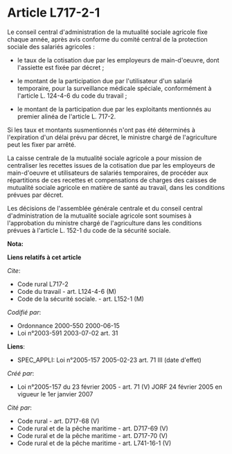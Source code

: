 # Article L717-2-1

Le conseil central d'administration de la mutualité sociale agricole fixe chaque année, après avis conforme du comité central
de la protection sociale des salariés agricoles :

- le taux de la cotisation due par les employeurs de main-d'oeuvre, dont l'assiette est fixée par décret ;

- le montant de la participation due par l'utilisateur d'un salarié temporaire, pour la surveillance médicale spéciale,
conformément à l'article L. 124-4-6 du code du travail ;

- le montant de la participation due par les exploitants mentionnés au premier alinéa de l'article L. 717-2.

Si les taux et montants susmentionnés n'ont pas été déterminés à l'expiration d'un délai prévu par décret, le ministre chargé
de l'agriculture peut les fixer par arrêté.

La caisse centrale de la mutualité sociale agricole a pour mission de centraliser les recettes issues de la cotisation due
par les employeurs de main-d'oeuvre et utilisateurs de salariés temporaires, de procéder aux répartitions de ces recettes et
compensations de charges des caisses de mutualité sociale agricole en matière de santé au travail, dans les conditions
prévues par décret.

Les décisions de l'assemblée générale centrale et du conseil central d'administration de la mutualité sociale agricole sont
soumises à l'approbation du ministre chargé de l'agriculture dans les conditions prévues à l'article L. 152-1 du code de la
sécurité sociale.

**Nota:**



**Liens relatifs à cet article**

_Cite_:

  - Code rural L717-2
  - Code du travail - art. L124-4-6 (M)
  - Code de la sécurité sociale. - art. L152-1 (M)

_Codifié par_:

  - Ordonnance 2000-550 2000-06-15
  - Loi n°2003-591 2003-07-02 art. 31

**Liens**:

  - SPEC_APPLI: Loi n°2005-157 2005-02-23 art. 71 III (date d'effet)

_Créé par_:

  - Loi n°2005-157 du 23 février 2005 - art. 71 (V) JORF 24 février 2005 en vigueur le 1er janvier 2007

_Cité par_:

  - Code rural - art. D717-68 (V)
  - Code rural et de la pêche maritime - art. D717-69 (V)
  - Code rural et de la pêche maritime - art. D717-70 (V)
  - Code rural et de la pêche maritime - art. L741-16-1 (V)
